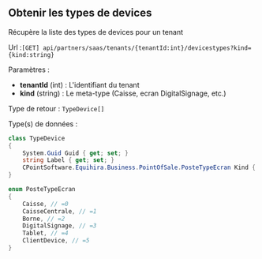 ## <span id='listedestypes'>Obtenir les types de devices</span>

Récupère la liste des types de devices pour un tenant

Url :`[GET] api/partners/saas/tenants/{tenantId:int}/devicestypes?kind={kind:string}`

Paramètres : 

- **tenantId** (int) : L'identifiant du tenant
- **kind** (string) : Le meta-type (Caisse, ecran DigitalSignage, etc.)

Type de retour : `TypeDevice[]`

Type(s) de données :

```csharp
class TypeDevice
{
	System.Guid Guid { get; set; }
	string Label { get; set; }
	CPointSoftware.Equihira.Business.PointOfSale.PosteTypeEcran Kind { get; set; }
}

enum PosteTypeEcran
{
	Caisse, // =0
	CaisseCentrale, // =1
	Borne, // =2
	DigitalSignage, // =3
	Tablet, // =4
	ClientDevice, // =5
}

```

